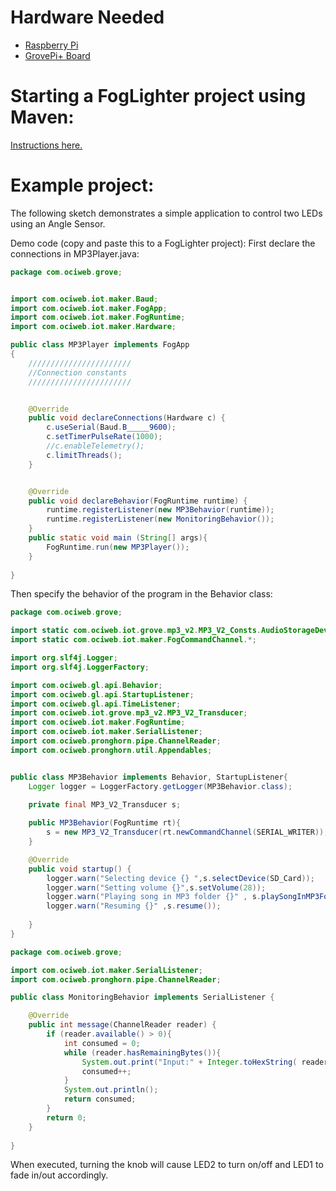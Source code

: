 # Hardware Needed
- [Raspberry Pi](https://www.raspberrypi.org/)
- [GrovePi+ Board](https://www.dexterindustries.com/shop/grovepi-board/)

# Starting a FogLighter project using Maven: 
[Instructions here.](https://github.com/oci-pronghorn/FogLighter/blob/master/README.md)

# Example project:

The following sketch demonstrates a simple application to control two LEDs using an Angle Sensor.

Demo code (copy and paste this to a FogLighter project):
First declare the connections in MP3Player.java:


```java
package com.ociweb.grove;


import com.ociweb.iot.maker.Baud;
import com.ociweb.iot.maker.FogApp;
import com.ociweb.iot.maker.FogRuntime;
import com.ociweb.iot.maker.Hardware;

public class MP3Player implements FogApp
{
    ///////////////////////
    //Connection constants 
    ///////////////////////


    @Override
    public void declareConnections(Hardware c) {
    	c.useSerial(Baud.B_____9600);
    	c.setTimerPulseRate(1000);
    	//c.enableTelemetry();
    	c.limitThreads();
    }


    @Override
    public void declareBehavior(FogRuntime runtime) {
    	runtime.registerListener(new MP3Behavior(runtime));
    	runtime.registerListener(new MonitoringBehavior());
    }
    public static void main (String[] args){
    	FogRuntime.run(new MP3Player());
    }
          
}
```


Then specify the behavior of the program in the Behavior class:

```java
package com.ociweb.grove;

import static com.ociweb.iot.grove.mp3_v2.MP3_V2_Consts.AudioStorageDevice.SD_Card;
import static com.ociweb.iot.maker.FogCommandChannel.*;

import org.slf4j.Logger;
import org.slf4j.LoggerFactory;

import com.ociweb.gl.api.Behavior;
import com.ociweb.gl.api.StartupListener;
import com.ociweb.gl.api.TimeListener;
import com.ociweb.iot.grove.mp3_v2.MP3_V2_Transducer;
import com.ociweb.iot.maker.FogRuntime;
import com.ociweb.iot.maker.SerialListener;
import com.ociweb.pronghorn.pipe.ChannelReader;
import com.ociweb.pronghorn.util.Appendables;


public class MP3Behavior implements Behavior, StartupListener{
	Logger logger = LoggerFactory.getLogger(MP3Behavior.class);
	
	private final MP3_V2_Transducer s;

	public MP3Behavior(FogRuntime rt){
		s = new MP3_V2_Transducer(rt.newCommandChannel(SERIAL_WRITER));//SERIAL_WRITER));
	}

	@Override
	public void startup() {
		logger.warn("Selecting device {} ",s.selectDevice(SD_Card));
		logger.warn("Setting volume {}",s.setVolume(28));
		logger.warn("Playing song in MP3 folder {}" , s.playSongInMP3Folder(0001));
		logger.warn("Resuming {}" ,s.resume());
		
	}
}
```


```java
package com.ociweb.grove;

import com.ociweb.iot.maker.SerialListener;
import com.ociweb.pronghorn.pipe.ChannelReader;

public class MonitoringBehavior implements SerialListener {

	@Override
	public int message(ChannelReader reader) {
		if (reader.available() > 0){
			int consumed = 0;
			while (reader.hasRemainingBytes()){
				System.out.print("Input:" + Integer.toHexString( reader.read()));
				consumed++;
			}
			System.out.println();
			return consumed;
		}
		return 0;
	}
	
}
```


When executed, turning the knob will cause LED2 to turn on/off and LED1 to fade in/out accordingly. 




